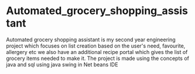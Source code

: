 # Automated_grocery_shopping_assistant
Automated grocery shopping assistant is my second year engineering project which focuses on list creation based on the user's need, favourite, allergery etc we also have an additional recipe portal which gives the list of grocery items needed to make it. The project is made using the concepts of java and sql using java swing in Net beans IDE
